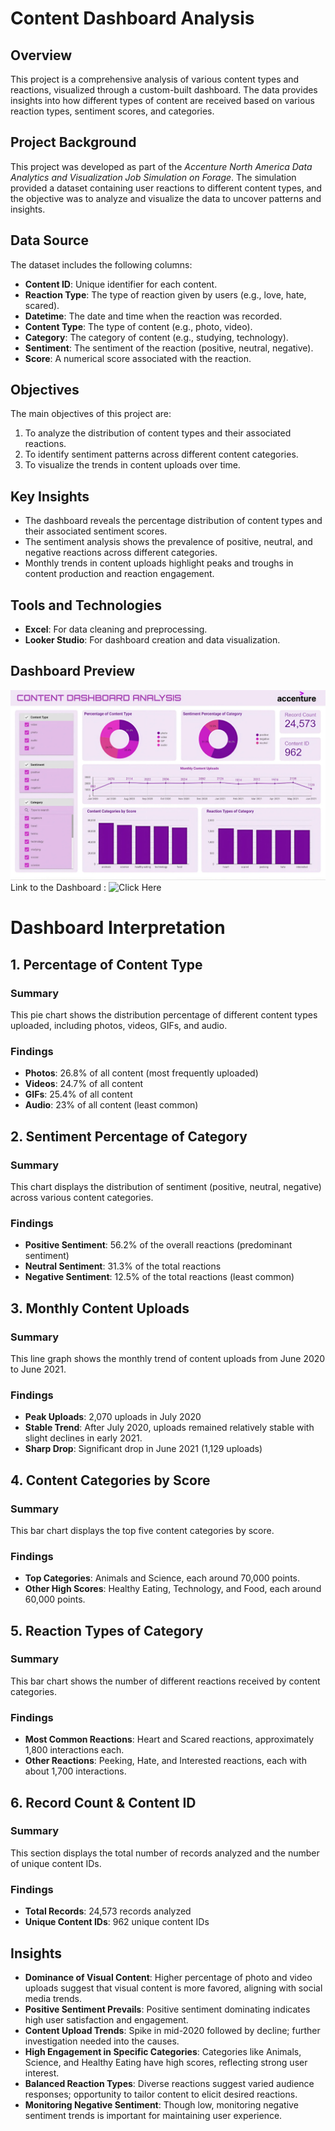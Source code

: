 # Content Dashboard Analysis

## Overview
This project is a comprehensive analysis of various content types and reactions, visualized through a custom-built dashboard. The data provides insights into how different types of content are received based on various reaction types, sentiment scores, and categories.

## Project Background
This project was developed as part of the _Accenture North America Data Analytics and Visualization Job Simulation on Forage_. The simulation provided a dataset containing user reactions to different content types, and the objective was to analyze and visualize the data to uncover patterns and insights.

## Data Source
The dataset includes the following columns:
- **Content ID**: Unique identifier for each content.
- **Reaction Type**: The type of reaction given by users (e.g., love, hate, scared).
- **Datetime**: The date and time when the reaction was recorded.
- **Content Type**: The type of content (e.g., photo, video).
- **Category**: The category of content (e.g., studying, technology).
- **Sentiment**: The sentiment of the reaction (positive, neutral, negative).
- **Score**: A numerical score associated with the reaction.

## Objectives
The main objectives of this project are:
1. To analyze the distribution of content types and their associated reactions.
2. To identify sentiment patterns across different content categories.
3. To visualize the trends in content uploads over time.

## Key Insights
- The dashboard reveals the percentage distribution of content types and their associated sentiment scores.
- The sentiment analysis shows the prevalence of positive, neutral, and negative reactions across different categories.
- Monthly trends in content uploads highlight peaks and troughs in content production and reaction engagement.

## Tools and Technologies
- **Excel**: For data cleaning and preprocessing.
- **Looker Studio**: For dashboard creation and data visualization.

## Dashboard Preview
![Content Dashboard Analysis](https://github.com/mariown/Content-Dashboard-Analysis/blob/main/Dashboard%20Preview)
Link to the Dashboard : ![Click Here](https://lookerstudio.google.com/reporting/a4c35e83-da91-497c-abce-d02229fb63c0)

# Dashboard Interpretation

## 1. Percentage of Content Type
### Summary
This pie chart shows the distribution percentage of different content types uploaded, including photos, videos, GIFs, and audio.

### Findings
- **Photos**: 26.8% of all content (most frequently uploaded)
- **Videos**: 24.7% of all content
- **GIFs**: 25.4% of all content
- **Audio**: 23% of all content (least common)

## 2. Sentiment Percentage of Category
### Summary
This chart displays the distribution of sentiment (positive, neutral, negative) across various content categories.

### Findings
- **Positive Sentiment**: 56.2% of the overall reactions (predominant sentiment)
- **Neutral Sentiment**: 31.3% of the total reactions
- **Negative Sentiment**: 12.5% of the total reactions (least common)

## 3. Monthly Content Uploads
### Summary
This line graph shows the monthly trend of content uploads from June 2020 to June 2021.

### Findings
- **Peak Uploads**: 2,070 uploads in July 2020
- **Stable Trend**: After July 2020, uploads remained relatively stable with slight declines in early 2021.
- **Sharp Drop**: Significant drop in June 2021 (1,129 uploads)

## 4. Content Categories by Score
### Summary
This bar chart displays the top five content categories by score.

### Findings
- **Top Categories**: Animals and Science, each around 70,000 points.
- **Other High Scores**: Healthy Eating, Technology, and Food, each around 60,000 points.

## 5. Reaction Types of Category
### Summary
This bar chart shows the number of different reactions received by content categories.

### Findings
- **Most Common Reactions**: Heart and Scared reactions, approximately 1,800 interactions each.
- **Other Reactions**: Peeking, Hate, and Interested reactions, each with about 1,700 interactions.

## 6. Record Count & Content ID
### Summary
This section displays the total number of records analyzed and the number of unique content IDs.

### Findings
- **Total Records**: 24,573 records analyzed
- **Unique Content IDs**: 962 unique content IDs

## Insights
- **Dominance of Visual Content**: Higher percentage of photo and video uploads suggest that visual content is more favored, aligning with social media trends.
- **Positive Sentiment Prevails**: Positive sentiment dominating indicates high user satisfaction and engagement.
- **Content Upload Trends**: Spike in mid-2020 followed by decline; further investigation needed into the causes.
- **High Engagement in Specific Categories**: Categories like Animals, Science, and Healthy Eating have high scores, reflecting strong user interest.
- **Balanced Reaction Types**: Diverse reactions suggest varied audience responses; opportunity to tailor content to elicit desired reactions.
- **Monitoring Negative Sentiment**: Though low, monitoring negative sentiment trends is important for maintaining user experience.



